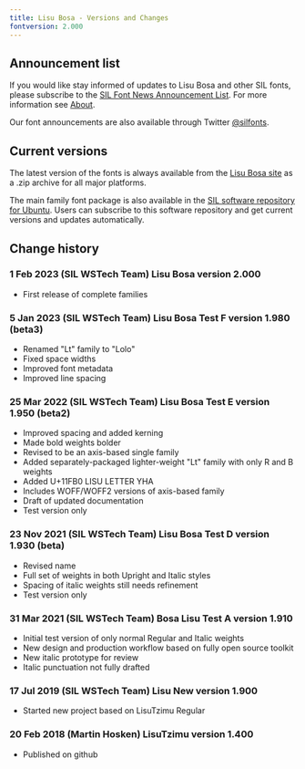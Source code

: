 ```yaml
---
title: Lisu Bosa - Versions and Changes
fontversion: 2.000
---
```


## Announcement list

If you would like stay informed of updates to Lisu Bosa and other SIL fonts, please subscribe to the [SIL Font News Announcement List](https://groups.google.com/a/groups.sil.org/forum/#!forum/sil-font-news). For more information see [About](about.md).

Our font announcements are also available through Twitter [\@silfonts](http://twitter.com/silfonts).

## Current versions

The latest version of the fonts is always available from the [Lisu Bosa site](https://software.sil.org/lisubosa/) as a .zip archive for all major platforms.

The main family font package is also available in the [SIL software repository for Ubuntu](https://packages.sil.org/). Users can subscribe to this software repository and get current versions and updates automatically.

## Change history

### 1 Feb 2023 (SIL WSTech Team) Lisu Bosa version 2.000

- First release of complete families

### 5 Jan 2023 (SIL WSTech Team) Lisu Bosa Test F version 1.980 (beta3)

- Renamed "Lt" family to "Lolo"
- Fixed space widths
- Improved font metadata
- Improved line spacing

### 25 Mar 2022 (SIL WSTech Team) Lisu Bosa Test E version 1.950 (beta2)

- Improved spacing and added kerning
- Made bold weights bolder
- Revised to be an axis-based single family
- Added separately-packaged lighter-weight "Lt" family with only R and B weights
- Added U+11FB0 LISU LETTER YHA
- Includes WOFF/WOFF2 versions of axis-based family
- Draft of updated documentation
- Test version only

### 23 Nov 2021 (SIL WSTech Team) Lisu Bosa Test D version 1.930 (beta)

- Revised name
- Full set of weights in both Upright and Italic styles
- Spacing of italic weights still needs refinement
- Test version only

### 31 Mar 2021 (SIL WSTech Team) Bosa Lisu Test A version 1.910

- Initial test version of only normal Regular and Italic weights
- New design and production workflow based on fully open source toolkit
- New italic prototype for review
- Italic punctuation not fully drafted

### 17 Jul 2019 (SIL WSTech Team) Lisu New version 1.900

- Started new project based on LisuTzimu Regular

### 20 Feb 2018 (Martin Hosken) LisuTzimu version 1.400

- Published on github

